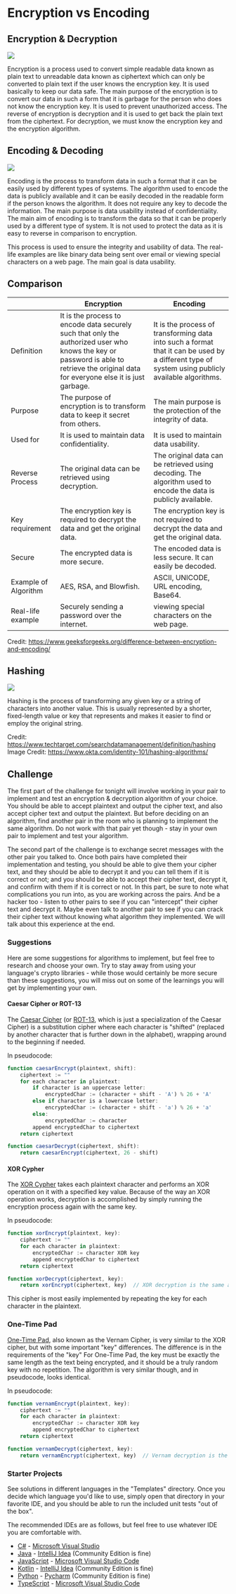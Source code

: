 # Encryption vs Encoding

## Encryption & Decryption
![](Encryption-Decryption.jpg)

Encryption is a process used to convert simple readable data known as plain text to unreadable data known as ciphertext which can only be converted to plain text if the user knows the encryption key. It is used basically to keep our data safe. The main purpose of the encryption is to convert our data in such a form that it is garbage for the person who does not know the encryption key. It is used to prevent unauthorized access. The reverse of encryption is decryption and it is used to get back the plain text from the ciphertext. For decryption, we must know the encryption key and the encryption algorithm. 

## Encoding & Decoding
![](Encoding-Decoding.jpg)

Encoding is the process to transform data in such a format that it can be easily used by different types of systems. The algorithm used to encode the data is publicly available and it can be easily decoded in the readable form if the person knows the algorithm. It does not require any key to decode the information. The main purpose is data usability instead of confidentiality. The main aim of encoding is to transform the data so that it can be properly used by a different type of system. It is not used to protect the data as it is easy to reverse in comparison to encryption. 

This process is used to ensure the integrity and usability of data. The real-life examples are like binary data being sent over email or viewing special characters on a web page. The main goal is data usability.

## Comparison
||Encryption|Encoding|
|--- |--- |--- |
|Definition|It is the process to encode data securely such that only the authorized user who knows the key or password is able to retrieve the original data for everyone else it is just garbage.|It is the process of transforming data into such a format that it can be used by a different type of system using publicly available algorithms.|
|Purpose|The purpose of encryption is to transform data to keep it secret from others.|The main purpose is the protection of the integrity of data.|
|Used for|It is used to maintain data confidentiality.|It is used to maintain data usability.|
|Reverse Process|The original data can be retrieved using decryption.|The original data can be retrieved using decoding. The algorithm used to encode the data is publicly available.|
|Key requirement|The encryption key is required to decrypt the data and get the original data.|The encryption key is not required to decrypt the data and get the original data.|
|Secure|The encrypted data is more secure.|The encoded data is less secure. It can easily be decoded.|
|Example of Algorithm|AES, RSA, and Blowfish.|ASCII, UNICODE, URL encoding, Base64.|
|Real-life example|Securely sending a password over the internet.|viewing special characters on the web page.|

Credit: https://www.geeksforgeeks.org/difference-between-encryption-and-encoding/

## Hashing
![](HashingAlgorithm.jpg)

Hashing is the process of transforming any given key or a string of characters into another value. This is usually represented by a shorter, fixed-length value or key that represents and makes it easier to find or employ the original string.

Credit: https://www.techtarget.com/searchdatamanagement/definition/hashing
Image Credit: https://www.okta.com/identity-101/hashing-algorithms/

## Challenge
The first part of the challenge for tonight will involve working in your pair to implement and test an encryption & decryption algorithm of your choice. You should be able to accept plaintext and output the cipher text, and also accept cipher text and output the plaintext. But before deciding on an algorithm, find another pair in the room who is planning to implement the same algorithm. Do not work with that pair yet though - stay in your own pair to implement and test your algorithm.

The second part of the challenge is to exchange secret messages with the other pair you talked to. Once both pairs have completed their implementation and testing, you should be able to give them your cipher text, and they should be able to decrypt it and you can tell them if it is correct or not; and you should be able to accept their cipher text, decrypt it, and confirm with them if it is correct or not. In this part, be sure to note what complications you run into, as you are working across the pairs. And be a hacker too - listen to other pairs to see if you can "intercept" their cipher text and decrypt it. Maybe even talk to another pair to see if you can crack their cipher text without knowing what algorithm they implemented. We will talk about this experience at the end.

### Suggestions
Here are some suggestions for algorithms to implement, but feel free to research and choose your own. Try to stay away from using your language's crypto libraries - while those would certainly be more secure than these suggestions, you will miss out on some of the learnings you will get by implementing your own.

#### Caesar Cipher or ROT-13
The [Caesar Cipher](https://en.wikipedia.org/wiki/Caesar_cipher) (or [ROT-13](https://en.wikipedia.org/wiki/ROT13), which is just a specialization of the Caesar Cipher) is a substitution cipher where each character is "shifted" (replaced by another character that is further down in the alphabet), wrapping around to the beginning if needed.

In pseudocode:
```javascript
function caesarEncrypt(plaintext, shift):
    ciphertext := ""
    for each character in plaintext:
        if character is an uppercase letter:
            encryptedChar := (character + shift - 'A') % 26 + 'A'
        else if character is a lowercase letter:
            encryptedChar := (character + shift - 'a') % 26 + 'a'
        else:
            encryptedChar := character
        append encryptedChar to ciphertext
    return ciphertext

function caesarDecrypt(ciphertext, shift):
    return caesarEncrypt(ciphertext, 26 - shift)
```

#### XOR Cypher
The [XOR Cypher](https://en.wikipedia.org/wiki/XOR_cipher) takes each plaintext character and performs an XOR operation on it with a specified key value. Because of the way an XOR operation works, decryption is accomplished by simply running the encryption process again with the same key.

In pseudocode:
```javascript
function xorEncrypt(plaintext, key):
    ciphertext := ""
    for each character in plaintext:
        encryptedChar := character XOR key
        append encryptedChar to ciphertext
    return ciphertext

function xorDecrypt(ciphertext, key):
    return xorEncrypt(ciphertext, key)  // XOR decryption is the same as encryption
```

This cipher is most easily implemented by repeating the key for each character in the plaintext.

### One-Time Pad
[One-Time Pad](https://en.wikipedia.org/wiki/One-time_pad), also known as the Vernam Cipher, is very similar to the XOR cipher, but with some important "key" differences. The difference is in the requirements of the "key" For One-Time Pad, the key must be exactly the same length as the text being encrypted, and it should be a truly random key with no repetition. The algorithm is very similar though, and in pseudocode, looks identical.

In pseudocode:
```javascript
function vernamEncrypt(plaintext, key):
    ciphertext := ""
    for each character in plaintext:
        encryptedChar := character XOR key
        append encryptedChar to ciphertext
    return ciphertext

function vernamDecrypt(ciphertext, key):
    return vernamEncrypt(ciphertext, key)  // Vernam decryption is the same as encryption

```

### Starter Projects
See solutions in different languages in the "Templates" directory. Once you decide which language you'd like to use,
simply open that directory in your favorite IDE, and you should be able to run the included unit tests "out of the box".

The recommended IDEs are as follows, but feel free to use whatever IDE you are comfortable with.

-   [C#](Templates/C%23) - [Microsoft Visual Studio](https://visualstudio.microsoft.com/vs/community/)
-   [Java](Templates/Java) - [IntelliJ Idea](https://www.jetbrains.com/idea/download) (Community Edition is fine)
-   [JavaScript](Templates/JavaScript) - [Microsoft Visual Studio Code](https://code.visualstudio.com/)
-   [Kotlin](Templates/Kotlin) - [IntelliJ Idea](https://www.jetbrains.com/idea/download) (Community Edition is fine)
-   [Python](Templates/Python) - [Pycharm](https://www.jetbrains.com/pycharm/download/?section=windows) (Community Edition is fine)
-   [TypeScript](Templates/TypeScript) - [Microsoft Visual Studio Code](https://code.visualstudio.com/)
